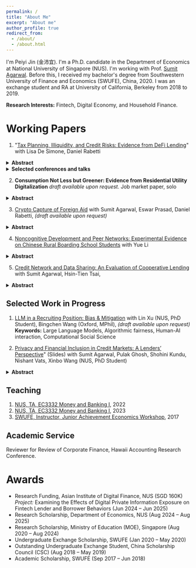 ```yaml
---
permalink: /
title: "About Me"
excerpt: "About me"
author_profile: true
redirect_from: 
  - /about/
  - /about.html
---
```

I'm Peiyi Jin (金沛宜). I'm a Ph.D. candidate in the Department of Economics at National University of Singapore (NUS). I'm working with Prof. [Sumit Agarwal](https://www.ushakrisna.com/). Before this, I received my bachelor's degree from Southwestern University of Finance and Economics (SWUFE), China, 2020. I was an exchange student and RA at University of California, Berkeley from 2018 to 2019.

**Research Interests:** Fintech, Digital Economy, and Household Finance.

Working Papers
======
1. "[Tax Planning, Illiquidity, and Credit Risks: Evidence from DeFi Lending](https://papers.ssrn.com/sol3/papers.cfm?abstract_id=4764605)" with Lisa De Simone, Daniel Rabetti
  <details>
  <summary><strong>Abstract</strong></summary>

  This study examines the link between tax-planning-induced illiquidity and credit risks in lending markets. Exploiting
  an exogenous tax shock imposed on cryptocurrency gains and millions of transactions in Decentralized Finance (DeFi)
  lending, we document that tax-motivated borrowing strategies to defer capital gains taxes significantly reduce market
  liquidity. This effect is pronounced among individuals borrowing in stablecoins (a way to monetize returns), those
  with higher loan-to-value ratios (more risk-averse towards new regulations and typically with larger taxable gains), those
  with high returns in the underlying asset (representing larger taxable gains), and those holding locked-in assets for over
  a year (i.e., converting high short-term to lower long-term capital gains tax rates). Using instrumental variable analysis,
  we provide a plausibly causal relation between tax-planning-induced illiquidity and increased credit risks. A standard
  deviation increase in tax-induced illiquidity leads to a more than twofold increase in the value of defaulted loans. Our
  results remain robust across a battery of checks, including analyses of subsamples of highly tax-sensitive borrowers, and
  align with well-documented tax awareness periods. Overall, our insights are relevant to market participants, assist in
  estimating revenue losses for tax authorities, and inform emerging policies on the tax treatment of digital assets.

  </details>

  <details>
  <summary><strong>Selected conferences and talks</strong></summary>

  International Monetary Fund (IMF) Workshop in Digital Money and Taxation
  (2025); Hawai’i Accounting Research Conference (HARC, 2025); Tokenomics Conference (2024); Workshop on
  the Economics of Technology and Decentralization at Waseda University; National University of Singapore; Cor-
  nell–Tsinghua Summer Finance Institute; IESE Barcelona Tax Conference; IC3 Blockchain Camp at Cornell Tech;
  Finance and Accounting Annual Research Symposium; Research Symposium on Finance and Economics; Bank
  of Finland; European Systemic Risk Board; Conference in AI and Systemic Risk Analytics; Swiss National Bank
  Conference on Cryptoassets and Financial Innovation; Euroasia Conference; Hong Kong University Summer Con-
  ference; Bank of Japan; FeAT International Conference on Artificial Intelligence; Tsinghua University (SEM and
  PBC, 2024); Singapore FinTech Festival; 14th Financial Markets and Corporate Governance Conference; AI Global
  Finance Research Conference (Ho Chi Minh City, 2023).

  </details>


2. **Consumption Not Less but Greener: Evidence from Residential Utility Digitalization** *draft available upon request.* Job market paper, solo
  <details>
  <summary><strong>Abstract</strong></summary>

  This paper examines how real-time information feedback affects household consumption when price incentives are absent. Using a quasi-experimental rollout of digital devices providing real-time electricity data and remote shut-off via mobile apps, we find that treated households significantly reduce electricity use. Beyond energy savings, we observe broader spillovers: households shift diets from carbon-intensive to healthier food, substitute digital for paper use, and cut taxi rides. Our results contribute to the literature on behavioral nudges by showing that real-time digital feedback, unlike traditional static signals, can meaningfully influence consumption and promote greener lifestyles in the medium term.

  </details>


3. [Crypto Capture of Foreign Aid](#) with Sumit Agarwal, Eswar Prasad, Daniel Rabetti, *(draft available upon request)*
  <details>
  <summary><strong>Abstract</strong></summary>

  This paper investigates whether cryptocurrencies have become a new conduit for laundering diverted foreign aid. Using World Bank disbursement data from 2018 to 2024, linked with forensically tagged on-chain Bitcoin transactions and off-chain exchange activity, we document systematic surges in crypto transactions for anonymous wallets after disbursements, especially on exchanges located in tax haven jurisdictions. A one-standard-deviation increase in lagged aid is associated with a 0.51 log-point rise in anonymous transactions on tax haven exchanges---approximately a 66\% increase---concentrated in newly created wallets and fading within two quarters. Network analysis reveals a real-time laundering pattern: funds flow through regulated platforms, then through mixers and tax haven exchanges, mirroring the classic placement, layering, and integration stages. Off-chain data confirm spikes in transactions on suspect, lightly regulated platforms. To address endogeneity in aid allocation, we use an IV strategy based on historical aid shares interacted with governance quality. Overall, our findings suggest that cryptocurrencies are increasingly used for offshore banking in concealing aid diversion. Our study shows how blockchain forensics can trace hidden financial flows and offers new tools for anti-corruption and crypto regulation.

  </details>


4. [Noncognitive Development and Peer Networks: Experimental Evidence on Chinese Rural Boarding School Students](https://drive.google.com/drive/folders/1HpEJP17kEhlEo0Ir61jq8qqTzFLHL4Zf) with Yue Li
  <details>
  <summary><strong>Abstract</strong></summary>
    This paper evaluates the effects of audio bedtime stories on non-cognitive skill development among rural boarding school students in China. Using a randomized controlled trial across 63 schools, treated boarding students listened to stories via dormitory speakers, allowing identification of peer effects with untreated day students in the same classroom. Results show significant improvements in treated students, especially those with larger friendship networks, and spillover benefits for untreated peers connected to boarding friends. Early treatment boosts resilience. Employing a Linear-in-Means model, the study provides novel experimental evidence of non-cognitive skill transfer through peer networks, offering a scalable intervention impacting over four million children.
  </details>


5. [Credit Network and Data Sharing: An Evaluation of Cooperative Lending](https://papers.ssrn.com/sol3/papers.cfm?abstract_id=4463473) with Sumit Agarwal, Hsin-Tien Tsai, 
  <details>
  <summary><strong>Abstract</strong></summary>
  This paper examines the impact of credit data sharing among competitive banks of different sizes in open banking. Analyzing data from three predecessors of Bank of America, we find that information sharing enhances predictive capabilities and increases market lending profit as the network size grows. The bank sharing loans with varying collateral amounts contributes the most to improved prediction. However, competition leads to disparities in benefits, favoring smaller banks while the largest bank experiences losses in borrowers and profits. Effective bargaining for cooperative sharing is thus emphasized. We explore the Nash equilibrium for optimal outcomes in a competitive lending market.
  </details>


Selected Work in Progress
------
1. [LLM in a Recruiting Position: Bias & Mitigation](#) with Lin Xu (NUS, PhD Student), Bingchen Wang (Oxford, MPhil),  *(draft available upon request)*  
   **Keywords:** Large Language Models, Algorithmic fairness, Human-AI interaction, Computational Social Science

2. [Privacy and Financial Inclusion in Credit Markets: A Lenders’ Perspective](https://drive.google.com/file/d/1QY0Ba49V9RbYpTz1cms9vca-3N3dRO-u/view)" (Slides) with Sumit Agarwal, Pulak Ghosh, Shohini Kundu, Nishant Vats, Xinbo Wang (NUS, PhD Student) 

 <details class="details-inline">
  <summary><strong>Abstract</strong></summary>
  This paper investigates the impact of privacy regulations on financial inclusion by analyzing a Google policy change that barred an Indian FinTech lender from accessing borrowers’ phone contacts. Previously, the lender used contacts as social collateral to reduce defaults. After the policy, application acceptance declined by 25.14%, while loan applications rose by 3.5%. Despite increased demand, default rates remained stable as lenders tightened selection criteria. This shift reduced lender revenues and disproportionately affected low-income, younger, credit-inexperienced, and lower-status borrowers. The findings highlight that privacy regulations, though addressing privacy concerns, can significantly hinder financial inclusion and lender profitability.
  </details>


Teaching
------
1. [NUS, TA, EC3332 Money and Banking I](https://nusmods.com/modules/EC3332/money-and-banking-i), 2022
2. [NUS, TA, EC3332 Money and Banking I](https://nusmods.com/modules/EC3332/money-and-banking-i), 2023
3. [SWUFE, Instructor, Junior Achievement Economics Workshop](https://jausa.ja.org/programs/ja-economics), 2017

Academic Service
------
Reviewer for Review of Corporate Finance, Hawaii Accounting Research Conference.


Awards
======
- Research Funding, Asian Institute of Digital Finance, NUS (SGD 160K)  
  *Project:* Examining the Effects of Digital Private Information Exposure on Fintech Lender and Borrower Behaviors (Jun 2024 – Jun 2025)
- Research Scholarship, Department of Economics, NUS (Aug 2024 – Aug 2025)
- Research Scholarship, Ministry of Education (MOE), Singapore (Aug 2020 – Aug 2024)
- Undergraduate Exchange Scholarship, SWUFE (Jan 2020 – May 2020)
- Outstanding Undergraduate Exchange Student, China Scholarship Council (CSC) (Aug 2018 – May 2019)
- Academic Scholarship, SWUFE (Sep 2017 – Jun 2018)

